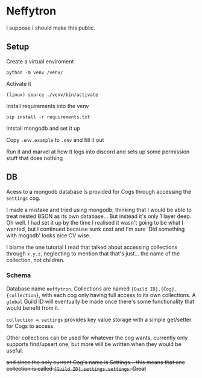 # Neffytron

I suppose I should make this public.

## Setup

Create a virtual enviroment 
```
python -m venv /venv/
```
Activate it
```
(linux) source ./venv/bin/activate
```
Install requirements into the venv
```
pip install -r requirements.txt
```
Intstall mongodb and set it up

Copy `.env.example` to `.env` and fill it out

Run it and marvel at how it logs into discord and sets up some permission stuff that does nothing

## DB

Acess to a mongodb database is provided for Cogs through accessing the `Settings` cog.

I made a mistake and tried using mongodb, thinking that I would be able to treat nested BSON as its own database... But instead it's only 1 layer deep. Oh well.
I had set it up by the time I realised it wasn't going to be what I wanted, but I continued because sunk cost and I'm sure 'Did something with mogodb' looks nice CV wise.

I blame the one tutorial I read that talked about accessing collections through `x.y.z`, neglecting to mention that that's just... the name of the collection, not children.

### Schema

Database name `neffytron`. Collections are named `{Guild ID}.{Cog}.{collection}`, with each cog only having full access to its own collections. A `global` Guild ID will eventually be made once there's some functionality that would benefit from it.

`collection = settings` provides key value storage with a simple get/setter for Cogs to access.

Other collections can be used for whatever the cog wants, currently only supports find/upsert one, but more will be written when they would be useful.

~~and since the only current Cog's name is Settings... this means that one collection is called `{Guild ID}.settings.settings`. Great~~

